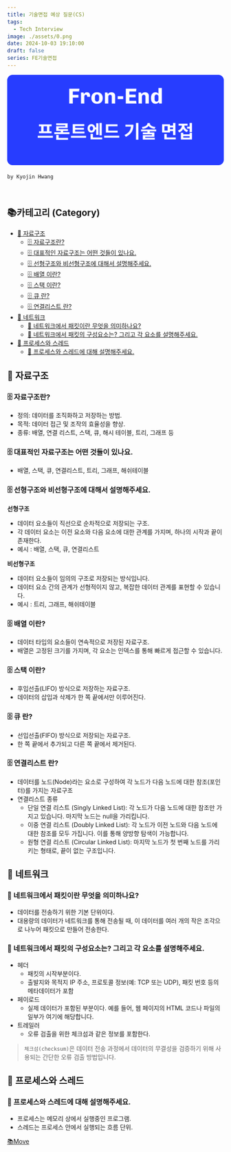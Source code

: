 ```yaml
---
title: 기술면접 예상 질문(CS)
tags:
  - Tech Interview
image: ./assets/0.png
date: 2024-10-03 19:10:00
draft: false
series: FE기술면접
---
```


![banner](./assets/0.png)

`by Kyojin Hwang`

<br/>

## 📚카테고리 (Category)

- [📌 자료구조](#📌-자료구조)
  - [🗄️ 자료구조란?](#<strong>🗄%EF%B8%8F-자료구조란?</strong>)
  - [🗄️ 대표적인 자료구조는 어떤 것들이 있나요.](#<strong>🗄%EF%B8%8F-대표적인-자료구조는-어떤-것들이-있나요.</strong>)
  - [🗄️ 선형구조와 비선형구조에 대해서 설명해주세요.](#<strong>🗄%EF%B8%8F-선형구조와-비선형구조에-대해서-설명해주세요.</strong>)
  - [🗄️ 배열 이란?](#<strong>🗄%EF%B8%8F-배열-이란?</strong>)
  - [🗄️ 스택 이란?](#<strong>🗄%EF%B8%8F-스택-이란?</strong>)
  - [🗄️ 큐 란?](#<strong>🗄%EF%B8%8F-큐-란?</strong>)
  - [🗄️ 연결리스트 란?](#<strong>🗄%EF%B8%8F-연결리스트-란?</strong>)
- [📌 네트워크](#📌-네트워크)
  - [🛜 네트워크에서 패킷이란 무엇을 의미하나요?](#<strong>🛜-네트워크에서-패킷이란-무엇을-의미하나요?</strong>)
  - [🛜 네트워크에서 패킷의 구성요소는? 그리고 각 요소를 설명해주세요.](#<strong>🛜-네트워크에서-패킷의-구성요소는?-그리고-각-요소를-설명해주세요.</strong>)
- [📌 프로세스와 스레드](#📌-프로세스와-스레드)
  - [📜 프로세스와 스레드에 대해 설명해주세요.](#<strong>📜-프로세스와-스레드에-대해-설명해주세요.</strong>)

## 📌 자료구조

### **🗄️ 자료구조란?**

- 정의: 데이터를 조직화하고 저장하는 방법.
- 목적: 데이터 접근 및 조작의 효율성을 향상.
- 종류: 배열, 연결 리스트, 스택, 큐, 해시 테이블, 트리, 그래프 등

### **🗄️ 대표적인 자료구조는 어떤 것들이 있나요.**

- 배열, 스택, 큐, 연결리스트, 트리, 그래프, 해쉬테이블

### **🗄️ 선형구조와 비선형구조에 대해서 설명해주세요.**

**선형구조**

- 데이터 요소들이 직선으로 순차적으로 저장되는 구조.
- 각 데이터 요소는 이전 요소와 다음 요소에 대한 관계를 가지며, 하나의 시작과 끝이 존재한다.
- 예시 : 배열, 스택, 큐, 연결리스트

**비선형구조**

- 데이터 요소들이 임의의 구조로 저장되는 방식입니다.
- 데이터 요소 간의 관계가 선형적이지 않고, 복잡한 데이터 관계를 표현할 수 있습니다.
- 예시 : 트리, 그래프, 해쉬테이블

### **🗄️ 배열 이란?**

- 데이터 타입의 요소들이 연속적으로 저장된 자료구조.
- 배열은 고정된 크기를 가지며, 각 요소는 인덱스를 통해 빠르게 접근할 수 있습니다.

### **🗄️ 스택 이란?**

- 후입선출(LIFO) 방식으로 저장하는 자료구조.
- 데이터의 삽입과 삭제가 한 쪽 끝에서만 이루어진다.

### **🗄️ 큐 란?**

- 선입선출(FIFO) 방식으로 저장되는 자료구조.
- 한 쪽 끝에서 추가되고 다른 쪽 끝에서 제거된다.

### **🗄️ 연결리스트 란?**

- 데이터를 노드(Node)라는 요소로 구성하여 각 노드가 다음 노드에 대한 참조(포인터)를 가지는 자료구조
- 연결리스트 종류
  - 단일 연결 리스트 (Singly Linked List): 각 노드가 다음 노드에 대한 참조만 가지고 있습니다. 마지막 노드는 null을 가리킵니다.
  - 이중 연결 리스트 (Doubly Linked List): 각 노드가 이전 노드와 다음 노드에 대한 참조를 모두 가집니다. 이를 통해 양방향 탐색이 가능합니다.
  - 원형 연결 리스트 (Circular Linked List): 마지막 노드가 첫 번째 노드를 가리키는 형태로, 끝이 없는 구조입니다.

## 📌 네트워크

### **🛜 네트워크에서 패킷이란 무엇을 의미하나요?**

- 데이터를 전송하기 위한 기본 단위이다.
- 대용량의 데이터가 네트워크를 통해 전송될 때, 이 데이터를 여러 개의 작은 조각으로 나누어 패킷으로 만들어 전송한다.

### **🛜 네트워크에서 패킷의 구성요소는? 그리고 각 요소를 설명해주세요.**

- 헤더
  - 패킷의 시작부분이다.
  - 출발지와 목적지 IP 주소, 프로토콜 정보(예: TCP 또는 UDP), 패킷 번호 등의 메타데이터가 포함
- 페이로드
  - 실제 데이터가 포함된 부분이다. 예를 들어, 웹 페이지의 HTML 코드나 파일의 일부가 여기에 해당합니다.
- 트레일러
  - 오류 검출을 위한 체크섬과 같은 정보를 포함한다.

> `체크섬(checksum)`은 데이터 전송 과정에서 데이터의 무결성을 검증하기 위해 사용되는 간단한 오류 검출 방법입니다.

## 📌 프로세스와 스레드

### **📜 프로세스와 스레드에 대해 설명해주세요.**

- 프로세스는 메모리 상에서 실행중인 프로그램.
- 스레드는 프로세스 안에서 실행되는 흐름 단위.

[📚Move](<#📚카테고리-(Category)>)
